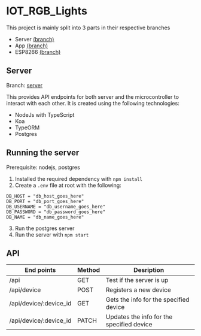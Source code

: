 # IOT_RGB_Lights

This project is mainly split into 3 parts in their respective branches
- Server [(branch)](https://github.com/marcuspeh/IOT_RGB_Lights/tree/server)
- App [(branch)](https://github.com/marcuspeh/IOT_RGB_Lights/tree/app)
- ESP8266 [(branch)](https://github.com/marcuspeh/IOT_RGB_Lights/tree/esp8266)

## Server
Branch: [server](https://github.com/marcuspeh/IOT_RGB_Lights/tree/server)

This provides API endpoints for both server and the microcontroller to interact with each other. It is created using the following technologies:
- NodeJs with TypeScript
- Koa
- TypeORM
- Postgres

## Running the server
Prerequisite: nodejs, postgres

1) Installed the required dependency with `npm install`
2) Create a `.env` file at root with the following: 
```
DB_HOST = "db_host_goes_here"
DB_PORT = "db_port_goes_here"
DB_USERNAME = "db_username_goes_here"
DB_PASSWORD = "db_password_goes_here"
DB_NAME = "db_name_goes_here"
```
3) Run the postgres server
4) Run the server with `npm start`

## API
| End points | Method | Desription |
| --- | --- | --- | 
| /api | GET | Test if the server is up |
| /api/device | POST | Registers a new device |
| /api/device/:device_id | GET | Gets the info for the specified device |
| /api/device/:device_id | PATCH | Updates the info for the specified device |
